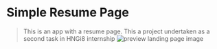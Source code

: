 # Simple Resume Page
> This is an app  with a resume page. This a project undertaken as a second task in HNGi8 internship
![preview landing page image](http://res.cloudinary.com/dvag8e5pw/image/upload/v1629371174/Screenshot_from_2021-08-19_11-52-00.png)
